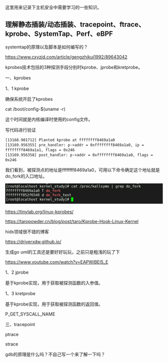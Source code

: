 这里用来记录下主机安全中需要学习的一些知识。

## 理解静态插装/动态插装、tracepoint、ftrace、kprobe、SystemTap、Perf、eBPF

systemtap的原理以及脚本是如何编写的？



https://www.cxyzjd.com/article/gengzhikui1992/89643042



kprobes技术包括的3种探测手段分别时kprobe、jprobe和kretprobe。

一、kprobes

1、1 kprobe

确保系统开启了kprobes

cat /boot/config-$(uname -r)

这个时间就是内核编译时使用的config文件。

写代码进行验证

```
[13168.901712] Planted kprobe at ffffffff8469a1a0
[13169.956355] pre_handler: p->addr = 0xffffffff8469a1a0, ip = ffffffff8469a1a1, flags = 0x246
[13169.956358] post_handler: p->addr = 0xffffffff8469a1a0, flags = 0x246
```

我们看到，被探测点的地址是ffffffff8469a1a0，可用以下命令确定这个地址就是do_fork的入口地址。

![image-20220429151358051](picture/image-20220429151358051.png)



https://tinylab.org/linux-kprobes/

https://taropowder.cn/blog/post/taro/Kprobe-Hook-Linux-Kernel



hids领域很不错的博客

https://driverxdw.github.io/



生成go uml的工具还是要好好玩玩，之前只是粗浅的玩了下

https://www.youtube.com/watch?v=EAPWiBEI5_E



1、2 jprobe

基于kprobe实现，用于获取被探测函数的入参值。



1、3 kretprobe

基于kprobe实现，用于获取被探测函数的返回值。



P_GET_SYSCALL_NAME



三、tracepoint



ptrace

strace



gdb的原理是什么吗？不自己写一个来了解一下吗？